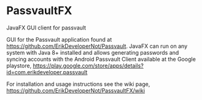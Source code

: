 # PassvaultFX
JavaFX GUI client for passvault

GUI for the Passvault application found at https://github.com/ErikDeveloperNot/Passvault. JavaFX can run on any system with Java 8+ installed and allows generating passwords and syncing accounts with the Android Passvault Client available at the Google playstore, https://play.google.com/store/apps/details?id=com.erikdeveloper.passvault

For installation and usage instructions see the wiki page, https://github.com/ErikDeveloperNot/PassvaultFX/wiki

